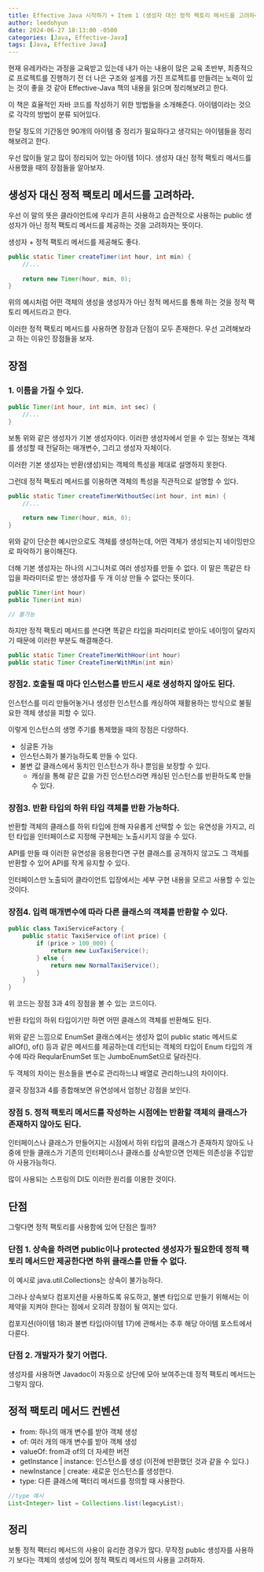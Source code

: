 ```yaml
---
title: Effective Java 시작하기 + Item 1 (생성자 대신 정적 팩토리 메서드를 고려하라)
author: leedohyun
date: 2024-06-27 18:13:00 -0500
categories: [Java, Effective-Java]
tags: [Java, Effective Java]
---
```


현재 유레카라는 과정을 교육받고 있는데 내가 아는 내용이 많은 교육 초반부, 최종적으로 프로젝트를 진행하기 전 더 나은 구조와 설계를 가진 프로젝트를 만들려는 노력이 있는 것이 좋을 것 같아 Effective-Java 책의 내용을 읽으며 정리해보려고 한다.

이 책은 효율적인 자바 코드를 작성하기 위한 방법들을 소개해준다. 아이템이라는 것으로 각각의 방법이 분류 되어있다.

한달 정도의 기간동안 90개의 아이템 중 정리가 필요하다고 생각되는 아이템들을 정리해보려고 한다.

우선 많이들 알고 많이 정리되어 있는 아이템 1이다. 생성자 대신 정적 팩토리 메서드를 사용했을 때의 장점들을 알아보자.

## 생성자 대신 정적 팩토리 메서드를 고려하라.

우선 이 말의 뜻은 클라이언트에 우리가 흔히 사용하고 습관적으로 사용하는 public 생성자가 아닌 정적 팩토리 메서드를 제공하는 것을 고려하자는 뜻이다.

생성자 + 정적 팩토리 메서드를 제공해도 좋다.

```java
public static Timer createTimer(int hour, int min) {
	//...
	
	return new Timer(hour, min, 0);
}
```

위의 예시처럼 어떤 객체의 생성을 생성자가 아닌 정적 메서드를 통해 하는 것을 정적 팩토리 메서드라고 한다.

이러한 정적 팩토리 메서드를 사용하면 장점과 단점이 모두 존재한다. 우선 고려해보라고 하는 이유인 장점들을 보자.

## 장점

### 1. 이름을 가질 수 있다.

```java
public Timer(int hour, int min, int sec) {
	//...
}
```

보통 위와 같은 생성자가 기본 생성자이다. 이러한 생성자에서 얻을 수 있는 정보는 객체를 생성할 때 전달하는 매개변수, 그리고 생성자 자체이다.

이러한 기본 생성자는 반환(생성)되는 객체의 특성을 제대로 설명하지 못한다.

그런데 정적 팩토리 메서드를 이용하면 객체의 특성을 직관적으로 설명할 수 있다.

```java
public static Timer createTimerWithoutSec(int hour, int min) {
	//...
	
	return new Timer(hour, min, 0);
}
```

위와 같이 단순한 예시만으로도 객체를 생성하는데, 어떤 객체가 생성되는지 네이밍만으로 파악하기 용이해진다.

더해 기본 생성자는 하나의 시그니처로 여러 생성자를 만들 수 없다. 이 말은 똑같은 타입을 파라미터로 받는 생성자를 두 개 이상 만들 수 없다는 뜻이다.

```java
public Timer(int hour)
public Timer(int min)

// 불가능
```

하지만 정적 팩토리 메서드를 쓴다면 똑같은 타입을 파라미터로 받아도 네이밍이 달라지기 때문에 이러한 부분도 해결해준다.

```java
public static Timer CreateTimerWithHour(int hour)
public static Timer CreateTimerWithMin(int min)
```

### 장점2. 호출될 때 마다 인스턴스를 반드시 새로 생성하지 않아도 된다.

인스턴스를 미리 만들어놓거나 생성한 인스턴스를 캐싱하여 재활용하는 방식으로 불필요한 객체 생성을 피할 수 있다.

이렇게 인스턴스의 생명 주기를 통제했을 때의 장점은 다양하다.

- 싱글톤 가능
- 인스턴스화가 불가능하도록 만들 수 있다.
- 불변 값 클래스에서 동치인 인스턴스가 하나 뿐임을 보장할 수 있다.
	- 캐싱을 통해 같은 값을 가진 인스턴스라면 캐싱된 인스턴스를 반환하도록 만들 수 있다.

### 장점3. 반환 타입의 하위 타입 객체를 반환 가능하다.

반환할 객체의 클래스를 하위 타입에 한해 자유롭게 선택할 수 있는 유연성을 가지고, 리턴 타입을 인터페이스로 지정해 구현체는 노출시키지 않을 수 있다.

API를 만들 때 이러한 유연성을 응용한다면 구현 클래스를 공개하지 않고도 그 객체를 반환할 수 있어 API를 작게 유지할 수 있다.

인터페이스만 노출되어 클라이언트 입장에서는 세부 구현 내용을 모르고 사용할 수 있는 것이다.


### 장점4. 입력 매개변수에 따라 다른 클래스의 객체를 반환할 수 있다.

```java
public class TaxiServiceFactory {
	public static TaxiService of(int price) {
		if (price > 100_000) {
			return new LuxTaxiService();
		} else {
			return new NormalTaxiService();
		}
	}
}
```

위 코드는 장점 3과 4의 장점을 볼 수 있는 코드이다.

반환 타입의 하위 타입이기만 하면 어떤 클래스의 객체를 반환해도 된다.

위와 같은 느낌으로 EnumSet 클래스에서는 생성자 없이 public static 메서드로 allOf(), of() 등과 같은 메서드를 제공하는데 리턴되는 객체의 타입이 Enum 타입의 개수에 따라 ReqularEnumSet 또는 JumboEnumSet으로 달라진다.

두 객체의 차이는 원소들을 변수로 관리하느냐 배열로 관리하느냐의 차이이다.

결국 장점3과 4를 종합해보면 유연성에서 엄청난 강점을 보인다.

### 장점 5. 정적 팩토리 메서드를 작성하는 시점에는 반환할 객체의 클래스가 존재하지 않아도 된다.

인터페이스나 클래스가 만들어지는 시점에서 하위 타입의 클래스가 존재하지 않아도 나중에 만들 클래스가 기존의 인터페이스나 클래스를 상속받으면 언제든 의존성을 주입받아 사용가능하다.

많이 사용되는 스프링의 DI도 이러한 원리를 이용한 것이다.

## 단점

그렇다면 정적 팩토리를 사용함에 있어 단점은 뭘까?

### 단점 1. 상속을 하려면 public이나 protected 생성자가 필요한데 정적 팩토리 메서드만 제공한다면 하위 클래스를 만들 수 없다.

이 예시로 java.util.Collections는 상속이 불가능하다.

그러나 상속보다 컴포지션을 사용하도록 유도하고, 불변 타입으로 만들기 위해서는 이 제약을 지켜야 한다는 점에서 오히려 장점이 될 여지는 있다.

컴포지션(아이템 18)과 불변 타입(아이템 17)에 관해서는 추후 해당 아이템 포스트에서 다룬다.

### 단점 2. 개발자가 찾기 어렵다.

생성자를 사용하면 Javadoc이 자동으로 상단에 모아 보여주는데 정적 팩토리 메서드는 그렇지 않다.

## 정적 팩토리 메서드 컨벤션

- from: 하나의 매개 변수를 받아 객체 생성
- of: 여러 개의 매개 변수를 받아 객체 생성
- valueOf: from과 of의 더 자세한 버전
- getInstance | instance: 인스턴스를 생성 (이전에 반환했던 것과 같을 수 있다.)
- newInstance | create: 새로운 인스턴스를 생성한다.
- type: 다른 클래스에 팩터리 메서드를 정의할 때 사용한다.

```java
//type 예시
List<Integer> list = Collections.list(legacyList);
```

## 정리

보통 정적 팩터리 메서드의 사용이 유리한 경우가 많다. 무작정 public 생성자를 사용하기 보다는 객체의 생성에 있어 정적 팩토리 메서드의 사용을 고려하자. 